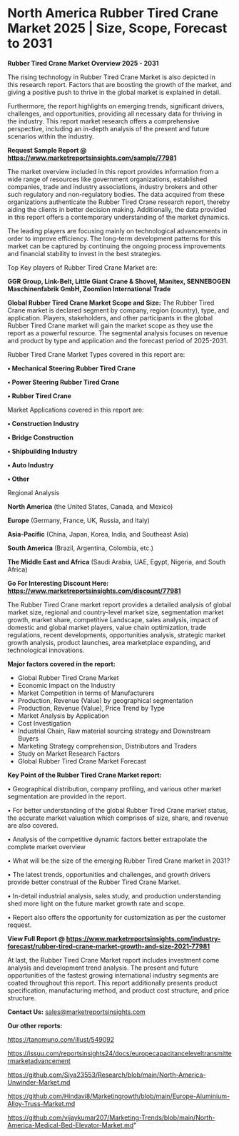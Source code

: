 # North America Rubber Tired Crane Market 2025 | Size, Scope, Forecast to 2031

<Strong> Rubber Tired Crane Market Overview 2025 - 2031</strong>

The rising technology in Rubber Tired Crane Market is also depicted in this research report. Factors that are boosting the growth of the market, and giving a positive push to thrive in the global market is explained in detail.

Furthermore, the report highlights on emerging trends, significant drivers, challenges, and opportunities, providing all necessary data for thriving in the industry. This report market research offers a comprehensive perspective, including an in-depth analysis of the present and future scenarios within the industry.

<strong>Request Sample Report @ <a href=https://www.marketreportsinsights.com/sample/77981>https://www.marketreportsinsights.com/sample/77981</a></strong>

The market overview included in this report provides information from a wide range of resources like government organizations, established companies, trade and industry associations, industry brokers and other such regulatory and non-regulatory bodies. The data acquired from these organizations authenticate the Rubber Tired Crane research report, thereby aiding the clients in better decision making. Additionally, the data provided in this report offers a contemporary understanding of the market dynamics.

The leading players are focusing mainly on technological advancements in order to improve efficiency. The long-term development patterns for this market can be captured by continuing the ongoing process improvements and financial stability to invest in the best strategies.

Top Key players of Rubber Tired Crane Market are:

<strong>GGR Group, Link-Belt, Little Giant Crane & Shovel, Manitex, SENNEBOGEN Maschinenfabrik GmbH, Zoomlion International Trade</strong>

<strong><b>Global Rubber Tired Crane Market Scope and Size:</b></strong>
The Rubber Tired Crane market is declared segment by company, region (country), type, and application. Players, stakeholders, and other participants in the global Rubber Tired Crane market will gain the market scope as they use the report as a powerful resource. The segmental analysis focuses on revenue and product by type and application and the forecast period of 2025-2031.

Rubber Tired Crane Market Types covered in this report are:

<strong>• Mechanical Steering Rubber Tired Crane

• Power Steering Rubber Tired Crane

• Rubber Tired Crane</strong>

Market Applications covered in this report are:

<strong>• Construction Industry

• Bridge Construction

• Shipbuilding Industry

• Auto Industry

• Other</strong> 

Regional Analysis

<strong>North America</strong> (the United States, Canada, and Mexico)

<strong>Europe</strong> (Germany, France, UK, Russia, and Italy)

<strong>Asia-Pacific</strong> (China, Japan, Korea, India, and Southeast Asia)

<strong>South America</strong> (Brazil, Argentina, Colombia, etc.)

<strong>The Middle East and Africa</strong> (Saudi Arabia, UAE, Egypt, Nigeria, and South Africa)

<strong>Go For Interesting Discount Here: <a href=https://www.marketreportsinsights.com/discount/77981>https://www.marketreportsinsights.com/discount/77981</a></strong>

The Rubber Tired Crane market report provides a detailed analysis of global market size, regional and country-level market size, segmentation market growth, market share, competitive Landscape, sales analysis, impact of domestic and global market players, value chain optimization, trade regulations, recent developments, opportunities analysis, strategic market growth analysis, product launches, area marketplace expanding, and technological innovations.

<strong><b>Major factors covered in the report:</b></strong>
<ul>
  <li>Global Rubber Tired Crane Market </li>
  <li>Economic Impact on the Industry</li>
  <li>Market Competition in terms of Manufacturers</li>
  <li>Production, Revenue (Value) by geographical segmentation</li>
  <li>Production, Revenue (Value), Price Trend by Type</li>
  <li>Market Analysis by Application</li>
  <li>Cost Investigation</li>
  <li>Industrial Chain, Raw material sourcing strategy and Downstream Buyers</li>
  <li>Marketing Strategy comprehension, Distributors and Traders</li>
  <li>Study on Market Research Factors</li>
  <li>Global Rubber Tired Crane Market Forecast</li>
</ul>

<strong><b>Key Point of the Rubber Tired Crane Market report:</b></strong>

• Geographical distribution, company profiling, and various other market segmentation are provided in the report.

• For better understanding of the global Rubber Tired Crane market status, the accurate market valuation which comprises of size, share, and revenue are also covered.

• Analysis of the competitive dynamic factors better extrapolate the complete market overview

• What will be the size of the emerging Rubber Tired Crane market in 2031?

• The latest trends, opportunities and challenges, and growth drivers provide better construal of the Rubber Tired Crane Market.

• In-detail industrial analysis, sales study, and production understanding shed more light on the future market growth rate and scope.

• Report also offers the opportunity for customization as per the customer request.

<strong><b>View Full Report @ <a href=https://www.marketreportsinsights.com/industry-forecast/rubber-tired-crane-market-growth-and-size-2021-77981>https://www.marketreportsinsights.com/industry-forecast/rubber-tired-crane-market-growth-and-size-2021-77981</a></b></strong>


At last, the Rubber Tired Crane Market report includes investment come analysis and development trend analysis. The present and future opportunities of the fastest growing international industry segments are coated throughout this report. This report additionally presents product specification, manufacturing method, and product cost structure, and price structure.

<strong>Contact Us:</strong>
sales@marketreportsinsights.com

<strong>Our other reports:</strong>

<a href=https://tanomuno.com/illust/549092>https://tanomuno.com/illust/549092</a>

<a href=https://issuu.com/reportsinsights24/docs/europecapacitanceleveltransmittermarketadvancement>https://issuu.com/reportsinsights24/docs/europecapacitanceleveltransmittermarketadvancement</a>

<a href=https://github.com/Siya23553/Research/blob/main/North-America-Unwinder-Market.md>https://github.com/Siya23553/Research/blob/main/North-America-Unwinder-Market.md</a>

<a href=https://github.com/Hindavi8/Marketingrowth/blob/main/Europe-Aluminium-Alloy-Truss-Market.md>https://github.com/Hindavi8/Marketingrowth/blob/main/Europe-Aluminium-Alloy-Truss-Market.md</a>

<a href=https://github.com/vijaykumar207/Marketing-Trends/blob/main/North-America-Medical-Bed-Elevator-Market.md>https://github.com/vijaykumar207/Marketing-Trends/blob/main/North-America-Medical-Bed-Elevator-Market.md</a>"
